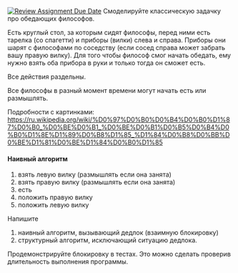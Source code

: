 [![Review Assignment Due Date](https://classroom.github.com/assets/deadline-readme-button-24ddc0f5d75046c5622901739e7c5dd533143b0c8e959d652212380cedb1ea36.svg)](https://classroom.github.com/a/jrOjnQvV)
Смоделируйте классическую задачку про обедающих философов.

Есть круглый стол, за которым сидят философы, перед ними есть тарелка (со спагетти) и приборы (вилки) слева и справа.
Приборы они шарят с философами по соседству (если сосед справа может забрать вашу правую вилку).
Для того чтобы философ смог начать обедать, ему нужно взять оба прибора в руки и только тогда он сможет есть.

Все действия раздельны.

Все философы в разный момент времени могут начать есть или размышлять.

Подробности с картинками:
https://ru.wikipedia.org/wiki/%D0%97%D0%B0%D0%B4%D0%B0%D1%87%D0%B0_%D0%BE%D0%B1_%D0%BE%D0%B1%D0%B5%D0%B4%D0%B0%D1%8E%D1%89%D0%B8%D1%85_%D1%84%D0%B8%D0%BB%D0%BE%D1%81%D0%BE%D1%84%D0%B0%D1%85

#### Наивный алгоритм
1. взять левую вилку (размышлять если она занята)
1. взять правую вилку (размышлять если она занята)
1. есть
1. положить правую вилку
1. положить левую вилку

Напишите

1. наивный алгоритм, вызывающий дедлок (взаимную блокировку)
1. структурный алгоритм, исключающий ситуацию дедлока.

Продемонстрируйте блокировку в тестах. Это можно сделать проверив длительность выполнения программы.
